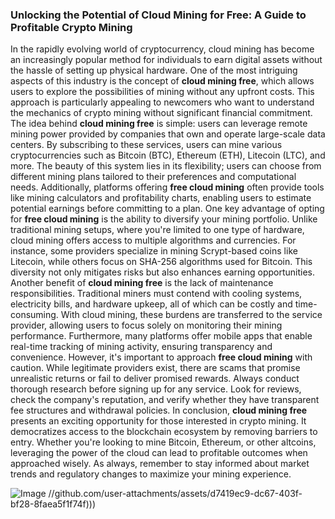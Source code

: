 ### Unlocking the Potential of Cloud Mining for Free: A Guide to Profitable Crypto Mining
In the rapidly evolving world of cryptocurrency, cloud mining has become an increasingly popular method for individuals to earn digital assets without the hassle of setting up physical hardware. One of the most intriguing aspects of this industry is the concept of **cloud mining free**, which allows users to explore the possibilities of mining without any upfront costs. This approach is particularly appealing to newcomers who want to understand the mechanics of crypto mining without significant financial commitment.
The idea behind **cloud mining free** is simple: users can leverage remote mining power provided by companies that own and operate large-scale data centers. By subscribing to these services, users can mine various cryptocurrencies such as Bitcoin (BTC), Ethereum (ETH), Litecoin (LTC), and more. The beauty of this system lies in its flexibility; users can choose from different mining plans tailored to their preferences and computational needs. Additionally, platforms offering **free cloud mining** often provide tools like mining calculators and profitability charts, enabling users to estimate potential earnings before committing to a plan.
One key advantage of opting for **free cloud mining** is the ability to diversify your mining portfolio. Unlike traditional mining setups, where you're limited to one type of hardware, cloud mining offers access to multiple algorithms and currencies. For instance, some providers specialize in mining Scrypt-based coins like Litecoin, while others focus on SHA-256 algorithms used for Bitcoin. This diversity not only mitigates risks but also enhances earning opportunities.
Another benefit of **cloud mining free** is the lack of maintenance responsibilities. Traditional miners must contend with cooling systems, electricity bills, and hardware upkeep, all of which can be costly and time-consuming. With cloud mining, these burdens are transferred to the service provider, allowing users to focus solely on monitoring their mining performance. Furthermore, many platforms offer mobile apps that enable real-time tracking of mining activity, ensuring transparency and convenience.
However, it's important to approach **free cloud mining** with caution. While legitimate providers exist, there are scams that promise unrealistic returns or fail to deliver promised rewards. Always conduct thorough research before signing up for any service. Look for reviews, check the company's reputation, and verify whether they have transparent fee structures and withdrawal policies.
In conclusion, **cloud mining free** presents an exciting opportunity for those interested in crypto mining. It democratizes access to the blockchain ecosystem by removing barriers to entry. Whether you're looking to mine Bitcoin, Ethereum, or other altcoins, leveraging the power of the cloud can lead to profitable outcomes when approached wisely. As always, remember to stay informed about market trends and regulatory changes to maximize your mining experience. 

![Image](https://github.com/user-attachments/assets/4a25d116-2220-4385-b08e-f287af8fcbc4)
 //github.com/user-attachments/assets/d7419ec9-dc67-403f-bf28-8faea5f1f74f)))

